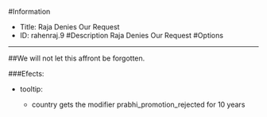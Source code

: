 #Information
 - Title: Raja Denies Our Request
 - ID: rahenraj.9
#Description
Raja Denies Our Request
#Options

___
##We will not let this affront be forgotten.

###Efects:<ul><li>tooltip:</li><ul><li>country gets the modifier prabhi_promotion_rejected for 10 years</li></ul></ul>
